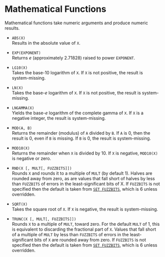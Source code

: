 # Mathematical Functions

Mathematical functions take numeric arguments and produce numeric
results.

* `ABS(X)`  
  Results in the absolute value of `X`.

* `EXP(EXPONENT)`  
  Returns *e* (approximately 2.71828) raised to power `EXPONENT`.

* `LG10(X)`  
  Takes the base-10 logarithm of `X`.  If `X` is not positive, the
  result is system-missing.

* `LN(X)`  
  Takes the base-*e* logarithm of `X`.  If `X` is not positive, the
  result is system-missing.

* `LNGAMMA(X)`  
  Yields the base-*e* logarithm of the complete gamma of `X`.  If `X` is
  a negative integer, the result is system-missing.

* `MOD(A, B)`  
  Returns the remainder (modulus) of `A` divided by `B`.  If `A` is 0,
  then the result is 0, even if `B` is missing.  If `B` is 0, the
  result is system-missing.

* `MOD10(X)`  
  Returns the remainder when `X` is divided by 10.  If `X` is
  negative, `MOD10(X)` is negative or zero.

* <a name="rnd">`RND(X [, MULT[, FUZZBITS]])`</a>  
  Rounds `X` and rounds it to a multiple of `MULT` (by default 1).
  Halves are rounded away from zero, as are values that fall short of
  halves by less than `FUZZBITS` of errors in the least-significant
  bits of X.  If `FUZZBITS` is not specified then the default is taken
  from [`SET FUZZBITS`](../../../commands/set.md#fuzzbits), which is 6
  unless overridden.

* `SQRT(X)`  
  Takes the square root of `X`.  If `X` is negative, the result is
  system-missing.

* `TRUNC(X [, MULT[, FUZZBITS]])`  
  Rounds `X` to a multiple of `MULT`, toward zero.  For the default
  `MULT` of 1, this is equivalent to discarding the fractional part of
  `X`.  Values that fall short of a multiple of `MULT` by less than
  `FUZZBITS` of errors in the least-significant bits of `X` are
  rounded away from zero.  If `FUZZBITS` is not specified then the
  default is taken from [`SET
  FUZZBITS`](../../../commands/set.md#fuzzbits), which is 6 unless
  overridden.

